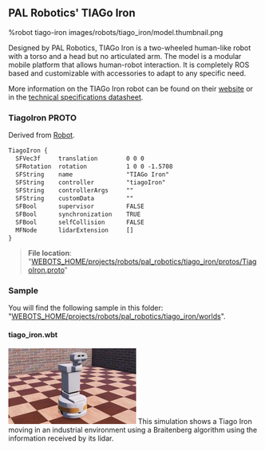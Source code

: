 ## PAL Robotics' TIAGo Iron

%robot tiago-iron images/robots/tiago_iron/model.thumbnail.png

Designed by PAL Robotics, TIAGo Iron is a two-wheeled human-like robot with a torso and a head but no articulated arm.
The model is a modular mobile platform that allows human-robot interaction. It is completely ROS based and customizable with accessories to adapt to any specific need.

More information on the TIAGo Iron robot can be found on their [website](http://pal-robotics.com/robots/tiago/) or in the [technical specifications datasheet](http://pal-robotics.com/wp-content/uploads/2019/07/Datasheet_TIAGo_Complete.pdf).

### TiagoIron PROTO

Derived from [Robot](../reference/robot.md).

```
TiagoIron {
  SFVec3f     translation        0 0 0
  SFRotation  rotation           1 0 0 -1.5708
  SFString    name               "TIAGo Iron"
  SFString    controller         "tiagoIron"
  SFString    controllerArgs     ""
  SFString    customData         ""
  SFBool      supervisor         FALSE
  SFBool      synchronization    TRUE
  SFBool      selfCollision      FALSE
  MFNode      lidarExtension     []
}
```

> **File location**: "[WEBOTS\_HOME/projects/robots/pal\_robotics/tiago\_iron/protos/TiagoIron.proto](https://github.com/cyberbotics/webots/tree/master/projects/robots/pal_robotics/tiago_iron/protos/TiagoIron.proto)"

### Sample

You will find the following sample in this folder: "[WEBOTS\_HOME/projects/robots/pal\_robotics/tiago\_iron/worlds](https://github.com/cyberbotics/webots/tree/master/projects/robots/pal_robotics/tiago_iron/worlds)".

#### tiago\_iron.wbt

![tiago_iron.wbt.png](images/robots/tiago_iron/tiago_iron.wbt.thumbnail.jpg) This simulation shows a Tiago Iron moving in an industrial environment using a Braitenberg algorithm using the information received by its lidar.

